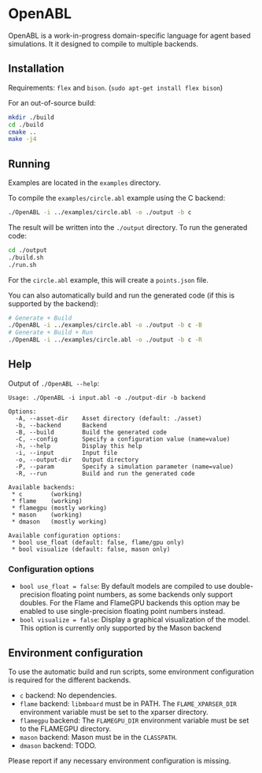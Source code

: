 # OpenABL

OpenABL is a work-in-progress domain-specific language for agent based simulations. It it designed to compile to multiple backends.

## Installation

Requirements: `flex` and `bison`. (`sudo apt-get install flex bison`)

For an out-of-source build:

```sh
mkdir ./build
cd ./build
cmake ..
make -j4
```

## Running

Examples are located in the `examples` directory.

To compile the `examples/circle.abl` example using the C backend:

```sh
./OpenABL -i ../examples/circle.abl -o ./output -b c
```

The result will be written into the `./output` directory. To run the generated code:

```sh
cd ./output
./build.sh
./run.sh
```

For the `circle.abl` example, this will create a `points.json` file.

You can also automatically build and run the generated code (if this is supported by the backend):

```sh
# Generate + Build
./OpenABL -i ../examples/circle.abl -o ./output -b c -B
# Generate + Build + Run
./OpenABL -i ../examples/circle.abl -o ./output -b c -R
```

## Help

Output of `./OpenABL --help`:

```
Usage: ./OpenABL -i input.abl -o ./output-dir -b backend

Options:
  -A, --asset-dir    Asset directory (default: ./asset)
  -b, --backend      Backend
  -B, --build        Build the generated code
  -C, --config       Specify a configuration value (name=value)
  -h, --help         Display this help
  -i, --input        Input file
  -o, --output-dir   Output directory
  -P, --param        Specify a simulation parameter (name=value)
  -R, --run          Build and run the generated code

Available backends:
 * c        (working)
 * flame    (working)
 * flamegpu (mostly working)
 * mason    (working)
 * dmason   (mostly working)

Available configuration options:
 * bool use_float (default: false, flame/gpu only)
 * bool visualize (default: false, mason only)
```

### Configuration options

 * `bool use_float = false`: By default models are compiled to use double-precision floating point
   numbers, as some backends only support doubles. For the Flame and FlameGPU backends this option
   may be enabled to use single-precision floating point numbers instead.
 * `bool visualize = false`: Display a graphical visualization of the model. This option is
   currently only supported by the Mason backend

## Environment configuration

To use the automatic build and run scripts, some environment configuration is required for the
different backends.

 * `c` backend: No dependencies.
 * `flame` backend: `libmboard` must be in PATH. The `FLAME_XPARSER_DIR` environment variable must
   be set to the xparser directory.
 * `flamegpu` backend: The `FLAMEGPU_DIR` environment variable must be set to the FLAMEGPU directory.
 * `mason` backend: Mason must be in the `CLASSPATH`.
 * `dmason` backend: TODO.

Please report if any necessary environment configuration is missing.
